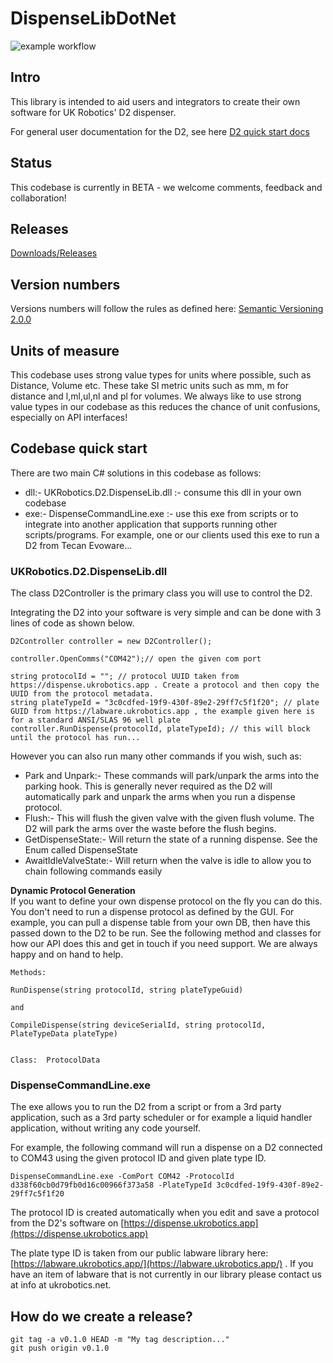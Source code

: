 # DispenseLibDotNet

![example workflow](https://github.com/ukrobotics/DispenseLibDotNet/actions/workflows/ci.yml/badge.svg)


## Intro
This library is intended to aid users and integrators to create their own software for UK Robotics' D2 dispenser.

For general user documentation for the D2, see here [D2 quick start docs](https://ukrobotics.tech/docs/d2dispenser/d2-quick-start/)

## Status
This codebase is currently in BETA - we welcome comments, feedback and collaboration!

## Releases
[Downloads/Releases](https://github.com/ukrobotics/DispenseLibDotNet/releases)

## Version numbers
Versions numbers will follow the rules as defined here:
[Semantic Versioning 2.0.0](https://semver.org/)

## Units of measure
This codebase uses strong value types for units where possible, such as Distance, Volume etc.  These take SI metric units such as mm, m for distance and l,ml,ul,nl and pl for volumes. We always like to use strong value types in our codebase as this reduces the chance of unit confusions, especially on API interfaces! 


## Codebase quick start
There are two main C# solutions in this codebase as follows:
- dll:-  UKRobotics.D2.DispenseLib.dll :- consume this dll in your own codebase
- exe:-  DispenseCommandLine.exe :- use this exe from scripts or to integrate into another application that supports running other scripts/programs. For example, one or our clients used this exe to run a D2 from Tecan Evoware...


### UKRobotics.D2.DispenseLib.dll
The class D2Controller is the primary class you will use to control the D2.

Integrating the D2 into your software is very simple and can be done with 3 lines of code as shown below.

~~~
D2Controller controller = new D2Controller();

controller.OpenComms("COM42");// open the given com port

string protocolId = ""; // protocol UUID taken from https://dispense.ukrobotics.app . Create a protocol and then copy the UUID from the protocol metadata.
string plateTypeId = "3c0cdfed-19f9-430f-89e2-29ff7c5f1f20"; // plate GUID from https://labware.ukrobotics.app , the example given here is for a standard ANSI/SLAS 96 well plate
controller.RunDispense(protocolId, plateTypeId); // this will block until the protocol has run...
~~~

However you can also run many other commands if you wish, such as:
- Park and Unpark:-  These commands will park/unpark the arms into the parking hook. This is generally never required as the D2 will automatically park and unpark the arms when you run a dispense protocol.
- Flush:-  This will flush the given valve with the given flush volume.  The D2 will park the arms over the waste before the flush begins.
- GetDispenseState:-  Will return the state of a running dispense. See the Enum called DispenseState
- AwaitIdleValveState:-  Will return when the valve is idle to allow you to chain following commands easily

**Dynamic Protocol Generation**  
If you want to define your own dispense protocol on the fly you can do this. You don't need to run a dispense protocol as defined by the GUI. For example, you can pull a dispense table from your own DB, then have this passed down to the D2 to be run. 
See the following method and classes for how our API does this and get in touch if you need support. We are always happy and on hand to help.
~~~
Methods:

RunDispense(string protocolId, string plateTypeGuid) 

and

CompileDispense(string deviceSerialId, string protocolId, PlateTypeData plateType)


Class:  ProtocolData

~~~


### DispenseCommandLine.exe
The exe allows you to run the D2 from a script or from a 3rd party application, such as a 3rd party scheduler or for example a liquid handler application, without writing any code yourself.

For example, the following command will run a dispense on a D2 connected to COM43 using the given protocol ID and given plate type ID.
~~~
DispenseCommandLine.exe -ComPort COM42 -ProtocolId d338f60cb0d79fb0d16c00966f373a58 -PlateTypeId 3c0cdfed-19f9-430f-89e2-29ff7c5f1f20
~~~

The protocol ID is created automatically when you edit and save a protocol from the D2's software on [https://dispense.ukrobotics.app](https://dispense.ukrobotics.app)

The plate type ID is taken from our public labware library here: [https://labware.ukrobotics.app/](https://labware.ukrobotics.app/) . If you have an item of labware that is not currently in our library please contact us at info at ukrobotics.net.



## How do we create a release?
~~~
git tag -a v0.1.0 HEAD -m "My tag description..."
git push origin v0.1.0
~~~







